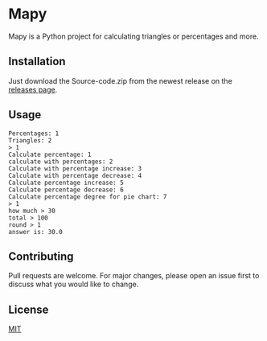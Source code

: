 # Mapy

Mapy is a Python project for calculating triangles or percentages and more.

## Installation

Just download the Source-code.zip from the newest release on the [releases page](https://github.com/Cybo3D/Mapy/releases).

## Usage

```
Percentages: 1 
Triangles: 2 
> 1
Calculate percentage: 1 
calculate with percentages: 2 
Calculate with percentage increase: 3 
Calculate with percentage decrease: 4 
Calculate percentage increase: 5 
Calculate percentage decrease: 6 
Calculate percentage degree for pie chart: 7 
> 1
how much > 30
total > 100
round > 1
answer is: 30.0
```

## Contributing

Pull requests are welcome. For major changes, please open an issue first
to discuss what you would like to change.

## License

[MIT](https://choosealicense.com/licenses/mit/)
